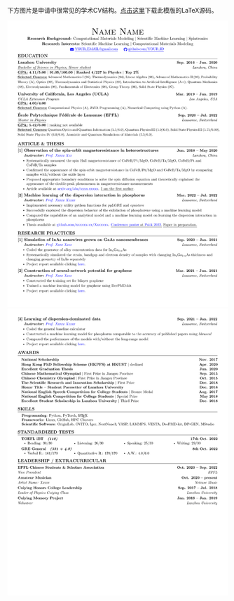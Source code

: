 下方图片是申请中很常见的学术CV结构。[点击这里](./pdfs/CV_Template.pdf)下载此模版的LaTeX源码。

![CV Example](./pics/CV_showcase_1.png)
![CV Example](./pics/CV_showcase_2.png)
